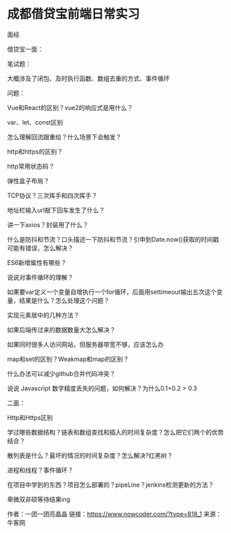 # 成都借贷宝前端日常实习

面经

借贷宝一面：

笔试题：

大概涉及了闭包、及时执行函数、数组去重的方式、事件循环

问题：

Vue和React的区别？vue2的响应式是用什么？

var、let、const区别

怎么理解回流跟重绘？什么场景下会触发？

http和https的区别？

http常用状态码？

弹性盒子布局？

TCP协议？三次挥手和四次挥手？

地址栏输入url敲下回车发生了什么？

讲一下axios？封装用了什么？

什么是防抖和节流？口头描述一下防抖和节流？引申到Date.now()获取的时间戳可能有错误，怎么解决？

ES6新增属性有哪些？

说说对事件循环的理解？

如果要var定义一个变量自增执行一个for循环，后面用settimeout输出五次这个变量，结果是什么？怎么处理这个问题？

实现元素居中的几种方法？

如果后端传过来的数据数量大怎么解决？

如果同时很多人访问网站，但服务器带宽不够，应该怎么办

map和set的区别？Weakmap和map的区别？

什么办法可以减少github合并代码冲突？

说说 Javascript 数字精度丢失的问题，如何解决？为什么0.1+0.2 > 0.3

二面：

Http和Https区别

学过哪些数据结构？链表和数组查找和插入的时间复杂度？怎么把它们两个的优势结合？

散列表是什么？最坏的情况的时间复杂度？怎么解决?红黑树？

进程和线程？事件循环？

在项目中学到的东西？项目怎么部署的？pipeLine？jenkins检测更新的方法？



卑微双非硕等待结果ing



作者：一团一团亮晶晶
链接：https://www.nowcoder.com/?type=818_1
来源：牛客网